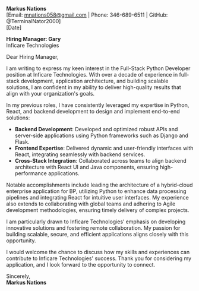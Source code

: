 **Markus Nations**  
[Email: mnations058@gmail.com | Phone: 346-689-6511 | GitHub: @TerminalNator2000]  
[Date]  

**Hiring Manager: Gary**  
Inficare Technologies  
 

Dear Hiring Manager,  

I am writing to express my keen interest in the Full-Stack Python Developer position at Inficare Technologies. With over a decade of experience in full-stack development, application architecture, and building scalable solutions, I am confident in my ability to deliver high-quality results that align with your organization's goals.  

In my previous roles, I have consistently leveraged my expertise in Python, React, and backend development to design and implement end-to-end solutions:  

- **Backend Development**: Developed and optimized robust APIs and server-side applications using Python frameworks such as Django and Flask.  
- **Frontend Expertise**: Delivered dynamic and user-friendly interfaces with React, integrating seamlessly with backend services.  
- **Cross-Stack Integration**: Collaborated across teams to align backend architecture with React UI and Java components, ensuring high-performance applications.  

Notable accomplishments include leading the architecture of a hybrid-cloud enterprise application for BP, utilizing Python to enhance data processing pipelines and integrating React for intuitive user interfaces. My experience also extends to collaborating with global teams and adhering to Agile development methodologies, ensuring timely delivery of complex projects.  

I am particularly drawn to Inficare Technologies’ emphasis on developing innovative solutions and fostering remote collaboration. My passion for building scalable, secure, and efficient applications aligns closely with this opportunity.  

I would welcome the chance to discuss how my skills and experiences can contribute to Inficare Technologies' success. Thank you for considering my application, and I look forward to the opportunity to connect.  

Sincerely,  
**Markus Nations**  
